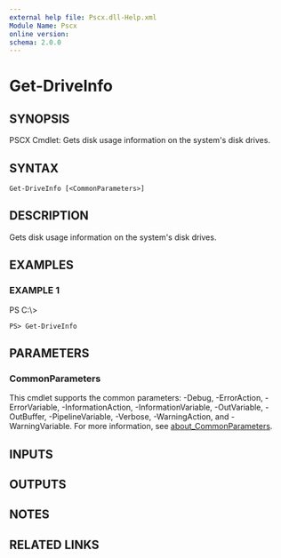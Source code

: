 ```yaml
---
external help file: Pscx.dll-Help.xml
Module Name: Pscx
online version:
schema: 2.0.0
---
```


# Get-DriveInfo

## SYNOPSIS
PSCX Cmdlet: Gets disk usage information on the system's disk drives.

## SYNTAX

```
Get-DriveInfo [<CommonParameters>]
```

## DESCRIPTION
Gets disk usage information on the system's disk drives.

## EXAMPLES

### EXAMPLE 1
PS C:\\\>

```
PS> Get-DriveInfo
```

## PARAMETERS

### CommonParameters
This cmdlet supports the common parameters: -Debug, -ErrorAction, -ErrorVariable, -InformationAction, -InformationVariable, -OutVariable, -OutBuffer, -PipelineVariable, -Verbose, -WarningAction, and -WarningVariable. For more information, see [about_CommonParameters](http://go.microsoft.com/fwlink/?LinkID=113216).

## INPUTS

## OUTPUTS

## NOTES

## RELATED LINKS

